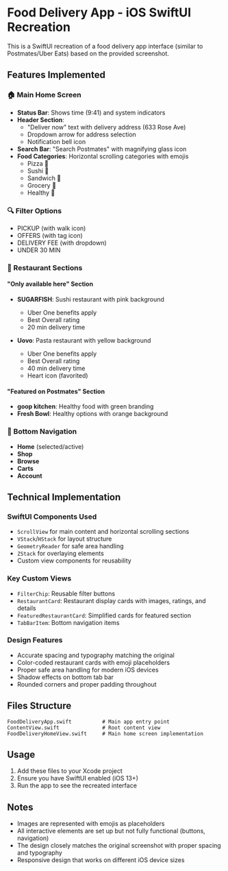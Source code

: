 # Food Delivery App - iOS SwiftUI Recreation

This is a SwiftUI recreation of a food delivery app interface (similar to Postmates/Uber Eats) based on the provided screenshot.

## Features Implemented

### 🏠 Main Home Screen
- **Status Bar**: Shows time (9:41) and system indicators
- **Header Section**: 
  - "Deliver now" text with delivery address (633 Rose Ave)
  - Dropdown arrow for address selection
  - Notification bell icon
- **Search Bar**: "Search Postmates" with magnifying glass icon
- **Food Categories**: Horizontal scrolling categories with emojis
  - Pizza 🍕
  - Sushi 🍣  
  - Sandwich 🥪
  - Grocery 🍌
  - Healthy 🥗

### 🔍 Filter Options
- PICKUP (with walk icon)
- OFFERS (with tag icon)  
- DELIVERY FEE (with dropdown)
- UNDER 30 MIN

### 🏪 Restaurant Sections

#### "Only available here" Section
- **SUGARFISH**: Sushi restaurant with pink background
  - Uber One benefits apply
  - Best Overall rating
  - 20 min delivery time
  
- **Uovo**: Pasta restaurant with yellow background
  - Uber One benefits apply  
  - Best Overall rating
  - 40 min delivery time
  - Heart icon (favorited)

#### "Featured on Postmates" Section
- **goop kitchen**: Healthy food with green branding
- **Fresh Bowl**: Healthy options with orange background

### 📱 Bottom Navigation
- **Home** (selected/active)
- **Shop** 
- **Browse**
- **Carts**
- **Account**

## Technical Implementation

### SwiftUI Components Used
- `ScrollView` for main content and horizontal scrolling sections
- `VStack`/`HStack` for layout structure
- `GeometryReader` for safe area handling
- `ZStack` for overlaying elements
- Custom view components for reusability

### Key Custom Views
- `FilterChip`: Reusable filter buttons
- `RestaurantCard`: Restaurant display cards with images, ratings, and details
- `FeaturedRestaurantCard`: Simplified cards for featured section
- `TabBarItem`: Bottom navigation items

### Design Features
- Accurate spacing and typography matching the original
- Color-coded restaurant cards with emoji placeholders
- Proper safe area handling for modern iOS devices
- Shadow effects on bottom tab bar
- Rounded corners and proper padding throughout

## Files Structure
```
FoodDeliveryApp.swift          # Main app entry point
ContentView.swift              # Root content view
FoodDeliveryHomeView.swift     # Main home screen implementation
```

## Usage
1. Add these files to your Xcode project
2. Ensure you have SwiftUI enabled (iOS 13+)
3. Run the app to see the recreated interface

## Notes
- Images are represented with emojis as placeholders
- All interactive elements are set up but not fully functional (buttons, navigation)
- The design closely matches the original screenshot with proper spacing and typography
- Responsive design that works on different iOS device sizes

